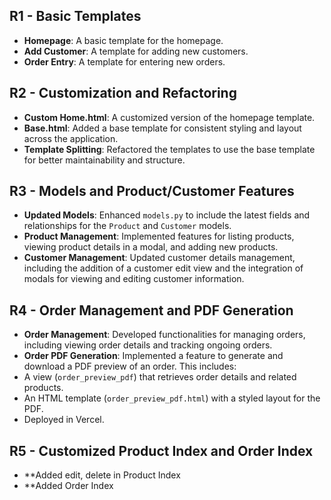 ## R1 - Basic Templates

- **Homepage**: A basic template for the homepage.
- **Add Customer**: A template for adding new customers.
- **Order Entry**: A template for entering new orders.

## R2 - Customization and Refactoring

- **Custom Home.html**: A customized version of the homepage template.
- **Base.html**: Added a base template for consistent styling and layout across the application.
- **Template Splitting**: Refactored the templates to use the base template for better maintainability and structure.

## R3 - Models and Product/Customer Features

- **Updated Models**: Enhanced `models.py` to include the latest fields and relationships for the `Product` and `Customer` models.
- **Product Management**: Implemented features for listing products, viewing product details in a modal, and adding new products.
- **Customer Management**: Updated customer details management, including the addition of a customer edit view and the integration of modals for viewing and editing customer information.


## R4 - Order Management and PDF Generation

- **Order Management**: Developed functionalities for managing orders, including viewing order details and tracking ongoing orders.
- **Order PDF Generation**: Implemented a feature to generate and download a PDF preview of an order. This includes:
- A view (`order_preview_pdf`) that retrieves order details and related products.
- An HTML template (`order_preview_pdf.html`) with a styled layout for the PDF.
- Deployed in Vercel.

## R5 - Customized Product Index and Order Index 

- **Added edit, delete in Product Index
- **Added Order Index

